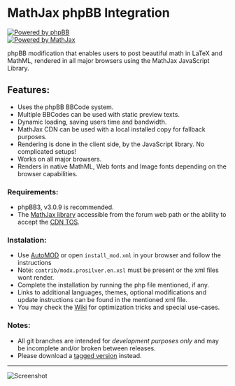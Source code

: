 # MathJax phpBB Integration #

[![Powered by phpBB][1]][2]  
[![Powered by MathJax][3]][4]

phpBB modification that enables users to post beautiful math in LaTeX and MathML, rendered in all major browsers using the MathJax JavaScript Library.

## Features: ##
* Uses the phpBB BBCode system.
* Multiple BBCodes can be used with static preview texts.
* Dynamic loading, saving users time and bandwidth.
* MathJax CDN can be used with a local installed copy for fallback purposes.
* Rendering is done in the client side, by the JavaScript library. No complicated setups!
* Works on all major browsers.
* Renders in native MathML, Web fonts and Image fonts depending on the browser capabilities.

### Requirements: ###
* phpBB3, v3.0.9 is recommended.
* The [MathJax library][5] accessible from the forum web path or the ability to accept the [CDN TOS][6].

### Instalation: ###
* Use [AutoMOD][7] or open `install_mod.xml` in your browser and follow the instructions
 * Note: `contrib/modx.prosilver.en.xsl` must be present or the xml files wont render.
* Complete the installation by running the php file mentioned, if any.
* Links to additional languages, themes, optional modifications and update instructions can be found in the mentioned xml file.
* You may check the [Wiki][8] for optimization tricks and special use-cases.

### Notes: ###
* All git branches are intended for *development purposes only* and may be incomplete and/or broken between releases.
 * Please download a [tagged version][9] instead.

*****************

![Screenshot][10]

 [1]: https://github.com/sergio91pt/MathJax-phpBB-Integration/raw/master/contrib/images/phpbb.png
 [2]: http://www.phpbb.com
 [3]: https://github.com/sergio91pt/MathJax-phpBB-Integration/raw/master/contrib/images/mathjax.gif
 [4]: http://www.mathjax.org/
 [5]: http://www.mathjax.org/download/
 [6]: http://www.mathjax.org/download/mathjax-cdn-terms-of-service/
 [7]: http://www.phpbb.com/mods/automod/
 [8]: https://github.com/sergio91pt/MathJax-phpBB-Integration/wiki
 [9]: https://github.com/sergio91pt/MathJax-phpBB-Integration/archives/master
 [10]: https://github.com/sergio91pt/MathJax-phpBB-Integration/raw/master/contrib/images/screenshot2.png
